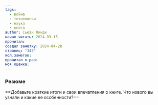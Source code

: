 ```yaml
---
tags:
  - война
  - технологии
  - наука
  - книга
author: Сьюзи Линди
начал читать: 2024-03-15
прочитал: 
создал заметку: 2024-04-28
страниц: "343"
кол.заметок: 
прочитал n-раз: 
моя оценка:
---
```

### Резюме
==Добавьте краткие итоги и свои впечатления о книге. Что нового вы узнали и какие ее особенности?==
